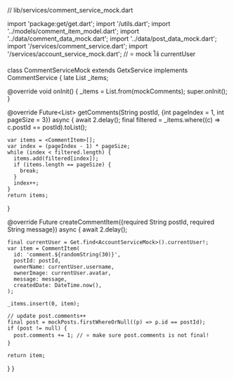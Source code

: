 // lib/services/comment_service_mock.dart

import 'package:get/get.dart';
import '/utils.dart';
import '../models/comment_item_model.dart';
import '../data/comment_data_mock.dart';
import '../data/post_data_mock.dart';
import '/services/comment_service.dart';
import '/services/account_service_mock.dart'; // ⭐️ mock ใช้ currentUser

class CommentServiceMock extends GetxService implements CommentService {
  late List<CommentItem> _items;

  @override
  void onInit() {
    _items = List<CommentItem>.from(mockComments);
    super.onInit();
  }

  @override
  Future<List<CommentItem>> getComments(String postId, {int pageIndex = 1, int pageSize = 3}) async {
    await 2.delay();
    final filtered = _items.where((c) => c.postId == postId).toList();

    var items = <CommentItem>[];
    var index = (pageIndex - 1) * pageSize;
    while (index < filtered.length) {
      items.add(filtered[index]);
      if (items.length == pageSize) {
        break;
      }
      index++;
    }
    return items;
  }

  @override
  Future<CommentItem> createCommentItem({required String postId, required String message}) async {
    await 2.delay();

    final currentUser = Get.find<AccountServiceMock>().currentUser!;
    var item = CommentItem(
      id: 'comment.${randomString(30)}',
      postId: postId,
      ownerName: currentUser.username,
      ownerImage: currentUser.avatar,
      message: message,
      createdDate: DateTime.now(),
    );

    _items.insert(0, item);

    // update post.comments++
    final post = mockPosts.firstWhereOrNull((p) => p.id == postId);
    if (post != null) {
      post.comments += 1; // ⭐️ make sure post.comments is not final!
    }

    return item;
  }
}
